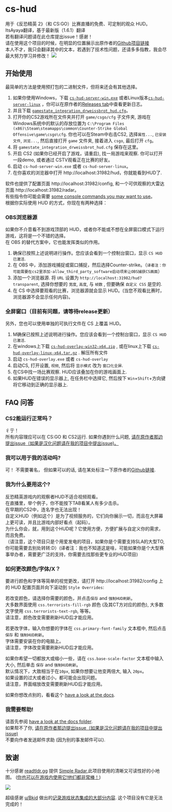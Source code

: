 # cs-hud
用于《反恐精英 2》（和 CS:GO）比赛直播的免费、可定制的观众 HUD。  
ItsAyaya翻译，基于最新版（1.6.1）翻译  
若有翻译问题请在此仓库提出issue！感谢！  
请在使用这个项目的时候，在明显的位置展示出原作者的[Github项目链接](https://github.com/drweissbrot/cs-hud)  
本人不才，我只会翻译其中的文本，若遇到了技术性问题，还请多多指教，我会尽最大努力学习并修改！
![](assets/cs2-hud-screenshot-1080.png)

## 开始使用
最简单的方法是使用预打包的二进制文件，但将来还会有其他选择。
<!-- TODO write, then link to more in-depth guides for running via yarn, docker -->

1. 如果你使用Windows，下载 [`cs-hud-server-win.exe`](https://github.com/ItsAyaya/cs-hud-chinese-translation/releases/download/1.0.0/cs-hud-server-win.exe) 或者Linux版本[`cs-hud-server-linux`](https://github.com/ItsAyaya/cs-hud-chinese-translation/releases/download/1.0.0/cs-hud-server-linux) ，你可以在原作者的[Releases tab](https://github.com/drweissbrot/cs-hud/releases/latest)中查看更新日志。
2. 并且下载 [`gamestate_integration_drweissbrot_hud.cfg`](https://github.com/ItsAyaya/cs-hud-chinese-translation/releases/download/Latest/gamestate_integration_drweissbrot_hud.cfg)。
3. 打开你的CS2游戏所在文件夹并打开 `game/csgo/cfg` 子文件夹, 游戏在Windows系统中的默认的存放位置为 `C:\Program Files (x86)\Steam\steamapps\common\Counter-Strike Global Offensive\game\csgo\cfg`. 你也可以在Steam中右击CS2, 选择`属性...`, `已安装文件`, `浏览...`, 然后直接打开 `game` 文件夹, 接着进入  `csgo`, 最后打开 `cfg`。
4. 将 `gamestate_integration_drweissbrot_hud.cfg` 保存在这里。
5. 开启 CS2 (如果你已经开启了游戏，请重启), 找一局游戏来观察. 你可以打开一段demo, 或者通过 CSTV观看正在比赛的好友。
6. 启动 `cs-hud-server-win.exe` 或者 `cs-hud-server-linux`。
7. 在你喜欢的浏览器中打开 http://localhost:31982/hud，你就能看到HUD了.

软件也提供了配置页面 http://localhost:31982/config, 和一个可供观察的大雷达页面 http://localhost:31982/radar。  
有些指令你可能会需要 [some console commands you may want to use](docs/cvars.md)。  
根据你实际使用 HUD 的方式，你现在有两种选择：

### OBS浏览器源
如果你不介意看不到游戏顶部的 HUD，或者你不能或不想在全屏窗口模式下运行游戏，这将是一个不错的选择。  
在 OBS 的替代方案中，它也能发挥类似的作用。  

1. 确保已按照上述说明进行操作。您应该会看到一个控制台窗口，显示 `CS HUD 已激活`.
2. 在 OBS 中，添加游戏捕捉或窗口捕捉，然后选择Counter-strike。（`译者注：你可能需要在cs2里添加-allow_third_party_software启动项来让OBS捕获CS画面`）
3. 添加一个浏览器源. 将 `URL` 设置为 `http://localhost:31982/hud?transparent`, 选择你想要的 `宽度`, `高度`, 与 `帧数` , 但要确保 `自定义 CSS` 是空的.
1. 在 CS 中选择要观看的比赛，浏览器源就会显示 HUD。(当您不观看比赛时，浏览器源不会显示任何内容)。

### 全屏窗口（目前有问题，请等待release更新）
另外，您也可以使用单独的可执行文件在 CS 上覆盖 HUD。  

1. M确保已按照上述说明进行操作。您应该会看到一个控制台窗口，显示 `CS HUD 已激活`.
2. 在windows上下载 [`cs-hud-overlay-win32-x64.zip`](https://github.com/drweissbrot/cs-hud/releases/latest/download/cs-hud-overlay-win32-x64.zip) , 或在linux上下载 [`cs-hud-overlay-linux-x64.tar.gz`](https://github.com/drweissbrot/cs-hud/releases/latest/download/cs-hud-overlay-linux-x64.tar.gz) . 解压所有文件
3. 启动 `cs-hud-overlay.exe` 或者 `cs-hud-overlay` 
4. 启动CS, 打开设置, `视频`, 然后将 `显示模式` 改为 `窗口化全屏`.
5. 在CS中找一场比赛观察. HUD应该叠加在你的游戏画面上.
6. 如果HUD在错误的显示器上, 在任务栏中选择它, 然后按下 `Win`+`Shift`+方向键 将它移动到正确的显示器上.


## FAQ 问答

### CS2能运行正常吗？
彳亍！  
所有内容理应可以在 CS:GO 和 CS2运行. 如果你遇到什么问题, [请在原作者那边提出issue（如果是汉化问题请在我的项目中提出issue)。](https://github.com/drweissbrot/cs-hud/issues)  

### 我可以用于我的活动吗?
可！ 
不需要署名， 但如果可以的话, 请在某处标注一下原作者的[Github链接](https://github.com/drweissbrot/cs-hud).  

### 我为什么要用这个?
反恐精英游戏内的观察者HUD不适合视频观看。  
在直播里，举个例子，你不能按下TAB看某人有多少击杀。  
在早期的CS2中，连名字也无法出现！  
自定义HUD（例如这个）是为了视频服务的，它们向你展示一切，而且在大屏幕上更可读，并且比游戏内部好看点（起码）。  
为什么你会，就，用到这个HUD呢？它使用方便，方便扩展与自定义你的需求，而且免费。  
（请注意，这个项目只是个用爱发电的项目，如果你是个需要支持SLA的大型TO,你可能需要去别处转转:D）(译者注：我也不知道这是啥，可能如果你是个大型赛事举办者，需要更广泛的支持，你需要去找那些更专业的HUD项目)  

### 如何更改颜色/字体/X？
要进行颜色和字体等简单的视觉更改，请打开 http://localhost:31982/config 上的 HUD 配置页面并向下滚动到  `Style Overrides`:  

若改变颜色，请选择你需要的颜色，并点击`保存` and `强制HUD刷新`。  
大多数界面使用 `css.terrorists-fill-rgb` 颜色 (及其CT方对应的颜色), 大多数文字使用 `css.terrorists-text-rgb`, 等等。  
请注意，颜色改变需要刷新HUD后才能应用。  

若更改字体，输入你想要的字体在 `css.primary-font-family` 文本框中, 然后点击 `保存` 和 `强制HUD刷新`。  
字体需要安装在你的电脑上。  
请注意，字体改变需要刷新HUD后才能应用。  

如果你希望一切都放大或缩小一些，请在 `css.base-scale-factor` 文本框中输入大小, 然后单击 `保存` and `强制HUD刷新`。  
默认情况下，大致相当于在`10px`, 如果你想要让他变两倍大, 输入 `20px`。  
如果设置的过大或者过小，都可能会出现问题。  
请注意，界面缩放改变需要刷新HUD后才能应用。  

如果你想改点别的，看看这个 [have a look at the docs](docs/theming.md).  

### 我需要帮助!
请首先参阅 [have a look at the docs folder](https://github.com/drweissbrot/cs-hud/tree/master/docs).  
如果帮不了你, [请在原作者那边提出issue（如果是汉化问题请在我的项目中提出issue)](https://github.com/drweissbrot/cs-hud/issues)  
不要向作者发送邮件求助 (因为别的事发邮件可以).  


## 致谢
十分感谢 [readtldr.gg](https://readtldr.gg) 提供 [Simple Radar](https://readtldr.gg/simpleradar),此项目使用的清晰又可读性好的小地图。
([你也可以在游戏内使用它!他们都非常棒！](https://readtldr.gg/simpleradar))  

![](assets/simpleradar.webp)

超级感谢 [u/Bkid](https://www.reddit.com/user/bkid) 做出的[记录游戏状态集成的大部分内容](https://www.reddit.com/r/GlobalOffensive/comments/cjhcpy/game_state_integration_a_very_large_and_indepth).
这个项目没有它是无法完成的！
